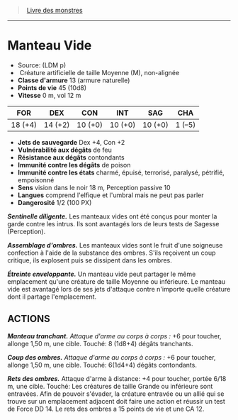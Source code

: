 ﻿> [Livre des monstres](tome_of_beasts.md)

---

# Manteau Vide

- Source: (LDM p)
-  Créature artificielle de taille Moyenne (M), non-alignée
- **Classe d'armure** 13 (armure naturelle)
- **Points de vie** 45 (10d8)
- **Vitesse** 0 m, vol 12 m

|FOR|DEX|CON|INT|SAG|CHA|
|---|---|---|---|---|---|
|18 (+4)|14 (+2)|10 (+0)|10 (+0)|10 (+0)|1 (–5)|

- **Jets de sauvegarde** Dex +4, Con +2
- **Vulnérabilité aux dégâts** de feu
- **Résistance aux dégâts** contondants
- **Immunité contre les dégâts** de poison
- **Immunité contre les états** charmé, épuisé, terrorisé, paralysé, pétrifié, empoisonné
- **Sens** vision dans le noir 18 m, Perception passive 10
- **Langues** comprend l'elfique et l'umbral mais ne peut pas parler
- **Dangerosité** 1/2 (100 PX)

**_Sentinelle diligente._** Les manteaux vides ont été conçus pour monter la garde contre les intrus. Ils sont avantagés lors de leurs tests de Sagesse (Perception).

**_Assemblage d'ombres._** Les manteaux vides sont le fruit d'une soigneuse confection à l'aide de la substance des ombres. S'ils reçoivent un coup critique, ils explosent puis se dissipent dans les ombres.

**_Étreinte enveloppante._** Un manteau vide peut partager le même emplacement qu'une créature de taille Moyenne ou inférieure. Le manteau vide est avantagé lors de ses jets d'attaque contre n'importe quelle créature dont il partage l'emplacement.

## ACTIONS

**_Manteau tranchant._** _Attaque d'arme au corps à corps :_ +6 pour toucher, allonge 1,50 m, une cible. Touché: 8 (1d8+4) dégâts tranchants.

**_Coup des ombres._** _Attaque d'arme au corps à corps :_ +6 pour toucher, allonge 1,50 m, une cible. Touché: 6(1d4+4) dégâts contondants.

**_Rets des ombres._** Attaque d'arme à distance: +4 pour toucher, portée 6/18 m, une cible. Touché: Les créatures de taille Grande ou inférieure sont entravées. Afin de pouvoir s'évader, la créature entravée ou un allié qui se trouve sur un emplacement adjacent doit faire une action et réussir un test de Force DD 14. Le rets des ombres a 15 points de vie et une CA 12.

